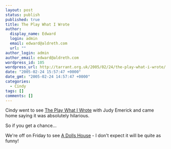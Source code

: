 ```yaml
---
layout: post
status: publish
published: true
title: The Play What I Wrote
author:
  display_name: Edward
  login: admin
  email: edward@aldreth.com
  url: ""
author_login: admin
author_email: edward@aldreth.com
wordpress_id: 105
wordpress_url: http://tarrant.org.uk/2005/02/24/the-play-what-i-wrote/
date: "2005-02-24 15:57:47 +0000"
date_gmt: "2005-02-24 14:57:47 +0000"
categories:
  - Cindy
tags: []
comments: []
---
```


<p>Cindy went to see <a href="https://www.theplaywhatiwrote.com/">The Play What I Wrote</a> with Judy Emerick and came home saying it was absolutely hilarious.</p>
<p>So if you get a chance...</p>
<p>We're off on Friday to see <a href="https://www.wyplayhouse.com/events/event_details.asp?event_ID=437">A Dolls House</a> - I don't expect it will be quite as funny!</p>

